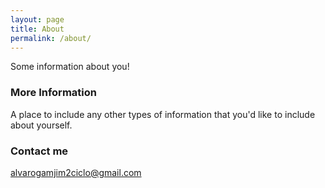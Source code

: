 ```yaml
---
layout: page
title: About
permalink: /about/
---
```


Some information about you!

### More Information

A place to include any other types of information that you'd like to include about yourself.

### Contact me

[alvarogamjim2ciclo@gmail.com](mailto:alvarogamjim2ciclo@gmail.com)
